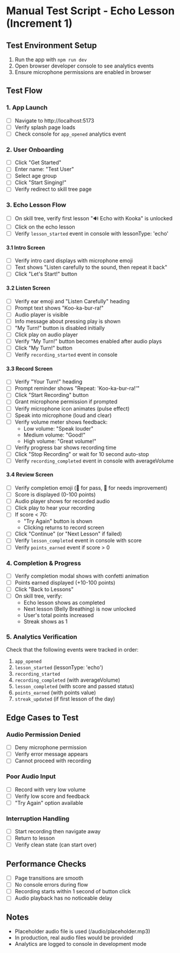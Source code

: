 # Manual Test Script - Echo Lesson (Increment 1)

## Test Environment Setup
1. Run the app with `npm run dev`
2. Open browser developer console to see analytics events
3. Ensure microphone permissions are enabled in browser

## Test Flow

### 1. App Launch
- [ ] Navigate to http://localhost:5173
- [ ] Verify splash page loads
- [ ] Check console for `app_opened` analytics event

### 2. User Onboarding
- [ ] Click "Get Started"
- [ ] Enter name: "Test User"
- [ ] Select age group
- [ ] Click "Start Singing!"
- [ ] Verify redirect to skill tree page

### 3. Echo Lesson Flow
- [ ] On skill tree, verify first lesson "🔊 Echo with Kooka" is unlocked
- [ ] Click on the echo lesson
- [ ] Verify `lesson_started` event in console with lessonType: 'echo'

#### 3.1 Intro Screen
- [ ] Verify intro card displays with microphone emoji
- [ ] Text shows "Listen carefully to the sound, then repeat it back"
- [ ] Click "Let's Start!" button

#### 3.2 Listen Screen
- [ ] Verify ear emoji and "Listen Carefully" heading
- [ ] Prompt text shows "Koo-ka-bur-ra!"
- [ ] Audio player is visible
- [ ] Info message about pressing play is shown
- [ ] "My Turn!" button is disabled initially
- [ ] Click play on audio player
- [ ] Verify "My Turn!" button becomes enabled after audio plays
- [ ] Click "My Turn!" button
- [ ] Verify `recording_started` event in console

#### 3.3 Record Screen
- [ ] Verify "Your Turn!" heading
- [ ] Prompt reminder shows "Repeat: 'Koo-ka-bur-ra!'"
- [ ] Click "Start Recording" button
- [ ] Grant microphone permission if prompted
- [ ] Verify microphone icon animates (pulse effect)
- [ ] Speak into microphone (loud and clear)
- [ ] Verify volume meter shows feedback:
  - Low volume: "Speak louder"
  - Medium volume: "Good!"
  - High volume: "Great volume!"
- [ ] Verify progress bar shows recording time
- [ ] Click "Stop Recording" or wait for 10 second auto-stop
- [ ] Verify `recording_completed` event in console with averageVolume

#### 3.4 Review Screen
- [ ] Verify completion emoji (🌟 for pass, 💪 for needs improvement)
- [ ] Score is displayed (0-100 points)
- [ ] Audio player shows for recorded audio
- [ ] Click play to hear your recording
- [ ] If score < 70:
  - "Try Again" button is shown
  - Clicking returns to record screen
- [ ] Click "Continue" (or "Next Lesson" if failed)
- [ ] Verify `lesson_completed` event in console with score
- [ ] Verify `points_earned` event if score > 0

### 4. Completion & Progress
- [ ] Verify completion modal shows with confetti animation
- [ ] Points earned displayed (+10-100 points)
- [ ] Click "Back to Lessons"
- [ ] On skill tree, verify:
  - Echo lesson shows as completed
  - Next lesson (Belly Breathing) is now unlocked
  - User's total points increased
  - Streak shows as 1

### 5. Analytics Verification
Check that the following events were tracked in order:
1. `app_opened`
2. `lesson_started` (lessonType: 'echo')
3. `recording_started` 
4. `recording_completed` (with averageVolume)
5. `lesson_completed` (with score and passed status)
6. `points_earned` (with points value)
7. `streak_updated` (if first lesson of the day)

## Edge Cases to Test

### Audio Permission Denied
- [ ] Deny microphone permission
- [ ] Verify error message appears
- [ ] Cannot proceed with recording

### Poor Audio Input
- [ ] Record with very low volume
- [ ] Verify low score and feedback
- [ ] "Try Again" option available

### Interruption Handling
- [ ] Start recording then navigate away
- [ ] Return to lesson
- [ ] Verify clean state (can start over)

## Performance Checks
- [ ] Page transitions are smooth
- [ ] No console errors during flow
- [ ] Recording starts within 1 second of button click
- [ ] Audio playback has no noticeable delay

## Notes
- Placeholder audio file is used (/audio/placeholder.mp3)
- In production, real audio files would be provided
- Analytics are logged to console in development mode

